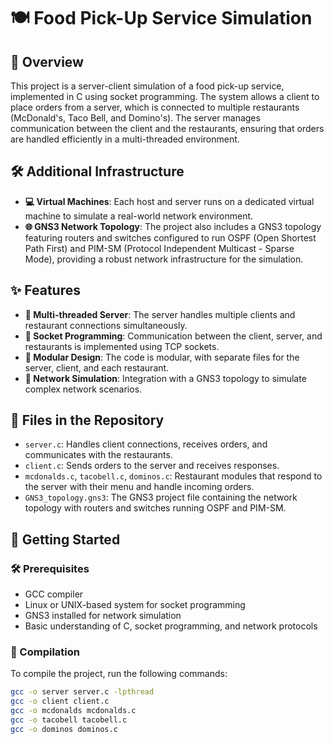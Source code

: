 # 🍽️ Food Pick-Up Service Simulation

## 📝 Overview
This project is a server-client simulation of a food pick-up service, implemented in C using socket programming. The system allows a client to place orders from a server, which is connected to multiple restaurants (McDonald's, Taco Bell, and Domino's). The server manages communication between the client and the restaurants, ensuring that orders are handled efficiently in a multi-threaded environment.

## 🛠️ Additional Infrastructure
- **💻 Virtual Machines**: Each host and server runs on a dedicated virtual machine to simulate a real-world network environment.
- **🌐 GNS3 Network Topology**: The project also includes a GNS3 topology featuring routers and switches configured to run OSPF (Open Shortest Path First) and PIM-SM (Protocol Independent Multicast - Sparse Mode), providing a robust network infrastructure for the simulation.

## ✨ Features
- **🧵 Multi-threaded Server**: The server handles multiple clients and restaurant connections simultaneously.
- **🔌 Socket Programming**: Communication between the client, server, and restaurants is implemented using TCP sockets.
- **🔄 Modular Design**: The code is modular, with separate files for the server, client, and each restaurant.
- **📡 Network Simulation**: Integration with a GNS3 topology to simulate complex network scenarios.

## 📂 Files in the Repository
- `server.c`: Handles client connections, receives orders, and communicates with the restaurants.
- `client.c`: Sends orders to the server and receives responses.
- `mcdonalds.c`, `tacobell.c`, `dominos.c`: Restaurant modules that respond to the server with their menu and handle incoming orders.
- `GNS3_topology.gns3`: The GNS3 project file containing the network topology with routers and switches running OSPF and PIM-SM.

## 🚀 Getting Started

### 🛠️ Prerequisites
- GCC compiler
- Linux or UNIX-based system for socket programming
- GNS3 installed for network simulation
- Basic understanding of C, socket programming, and network protocols

### 🔧 Compilation
To compile the project, run the following commands:

```bash
gcc -o server server.c -lpthread
gcc -o client client.c
gcc -o mcdonalds mcdonalds.c
gcc -o tacobell tacobell.c
gcc -o dominos dominos.c

